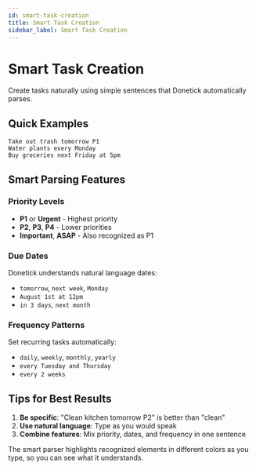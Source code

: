 ```yaml
---
id: smart-task-creation
title: Smart Task Creation
sidebar_label: Smart Task Creation
---
```


# Smart Task Creation

Create tasks naturally using simple sentences that Donetick automatically parses.

## Quick Examples

```
Take out trash tomorrow P1
Water plants every Monday 
Buy groceries next Friday at 5pm
```

## Smart Parsing Features

### Priority Levels
- **P1** or **Urgent** - Highest priority
- **P2**, **P3**, **P4** - Lower priorities
- **Important**, **ASAP** - Also recognized as P1

### Due Dates
Donetick understands natural language dates:
- `tomorrow`, `next week`, `Monday`
- `August 1st at 12pm`
- `in 3 days`, `next month`

### Frequency Patterns
Set recurring tasks automatically:
- `daily`, `weekly`, `monthly`, `yearly`
- `every Tuesday and Thursday`
- `every 2 weeks`

## Tips for Best Results

1. **Be specific**: "Clean kitchen tomorrow P2" is better than "clean"
2. **Use natural language**: Type as you would speak
3. **Combine features**: Mix priority, dates, and frequency in one sentence

The smart parser highlights recognized elements in different colors as you type, so you can see what it understands.
